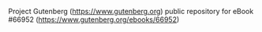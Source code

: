 Project Gutenberg (https://www.gutenberg.org) public repository for
eBook #66952 (https://www.gutenberg.org/ebooks/66952)
